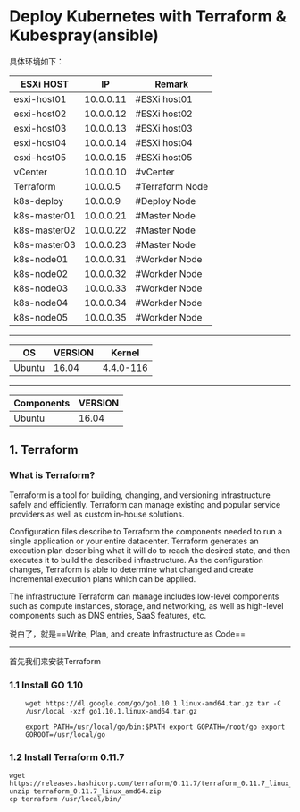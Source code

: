 # Deploy Kubernetes with Terraform & Kubespray(ansible)

具体环境如下：

| ESXi HOST | IP | Remark | 
|--|--|--|
| esxi-host01 | 10.0.0.11 | #ESXi host01 |
| esxi-host02 | 10.0.0.12 | #ESXi host02 |
| esxi-host03 | 10.0.0.13 | #ESXi host03 |
| esxi-host04 | 10.0.0.14 | #ESXi host04 |
| esxi-host05 | 10.0.0.15 | #ESXi host05 |
| vCenter | 10.0.0.10 | #vCenter |
| Terraform | 10.0.0.5 | #Terraform Node |
| k8s-deploy | 10.0.0.9 | #Deploy Node |
| k8s-master01 | 10.0.0.21 | #Master Node |
| k8s-master02 | 10.0.0.22 | #Master Node |
| k8s-master03 | 10.0.0.23 | #Master Node |
| k8s-node01 | 10.0.0.31 | #Workder Node |
| k8s-node02 | 10.0.0.32 | #Workder Node |
| k8s-node03 | 10.0.0.33 | #Workder Node |
| k8s-node04 | 10.0.0.34 | #Workder Node |
| k8s-node05 | 10.0.0.35 | #Workder Node |
---
| OS | VERSION | Kernel |
|--|--|--|
| Ubuntu | 16.04  | 4.4.0-116 |  
---
| Components | VERSION |
|--|--|
| Ubuntu | 16.04  |


## 1. Terraform

### What is Terraform?

Terraform is a tool for building, changing, and versioning infrastructure safely and efficiently. Terraform can manage existing and popular service providers as well as custom in-house solutions.

Configuration files describe to Terraform the components needed to run a single application or your entire datacenter. Terraform generates an execution plan describing what it will do to reach the desired state, and then executes it to build the described infrastructure. As the configuration changes, Terraform is able to determine what changed and create incremental execution plans which can be applied.

The infrastructure Terraform can manage includes low-level components such as compute instances, storage, and networking, as well as high-level components such as DNS entries, SaaS features, etc.

说白了，就是==Write, Plan, and create Infrastructure as Code==

---

首先我们来安装Terraform

### 1.1 Install GO 1.10
```shell
    wget https://dl.google.com/go/go1.10.1.linux-amd64.tar.gz tar -C
    /usr/local -xzf go1.10.1.linux-amd64.tar.gz 
    
    export PATH=/usr/local/go/bin:$PATH export GOPATH=/root/go export
    GOROOT=/usr/local/go
```

### 1.2 Install Terraform 0.11.7

    wget https://releases.hashicorp.com/terraform/0.11.7/terraform_0.11.7_linux_amd64.zip
    unzip terraform_0.11.7_linux_amd64.zip 
    cp terraform /usr/local/bin/
   


<!--stackedit_data:
eyJoaXN0b3J5IjpbMjAwMTg2OTcwMCw4NTgwNDc3MiwtMTY1OD
EzMjg1NiwyMDUxMjY0Njk0LC0xODY4NzUwNjk3LC05NzQxNjM4
NThdfQ==
-->
